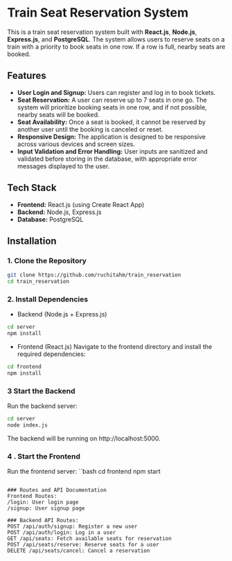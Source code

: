 # Train Seat Reservation System

This is a train seat reservation system built with **React.js**, **Node.js**, **Express.js**, and **PostgreSQL**. The system allows users to reserve seats on a train with a priority to book seats in one row. If a row is full, nearby seats are booked.

## Features

- **User Login and Signup:** Users can register and log in to book tickets.
- **Seat Reservation:** A user can reserve up to 7 seats in one go. The system will prioritize booking seats in one row, and if not possible, nearby seats will be booked.
- **Seat Availability:** Once a seat is booked, it cannot be reserved by another user until the booking is canceled or reset.
- **Responsive Design:** The application is designed to be responsive across various devices and screen sizes.
- **Input Validation and Error Handling:** User inputs are sanitized and validated before storing in the database, with appropriate error messages displayed to the user.

## Tech Stack

- **Frontend:** React.js (using Create React App)
- **Backend:** Node.js, Express.js
- **Database:** PostgreSQL

## Installation

### 1. Clone the Repository

```bash
git clone https://github.com/ruchitahm/train_reservation
cd train_reservation
```

### 2. Install Dependencies
- Backend (Node.js + Express.js)
``` bash
cd server
npm install
```

- Frontend (React.js)
Navigate to the frontend directory and install the required dependencies:
```bash
cd frontend
npm install
```

### 3 Start the Backend
Run the backend server:
```bash
cd server
node index.js
```
The backend will be running on http://localhost:5000.

### 4 . Start the Frontend
Run the frontend server:
``bash
cd frontend
npm start
```

### Routes and API Documentation
Frontend Routes:
/login: User login page
/signup: User signup page

### Backend API Routes:
POST /api/auth/signup: Register a new user
POST /api/auth/login: Log in a user
GET /api/seats: Fetch available seats for reservation
POST /api/seats/reserve: Reserve seats for a user
DELETE /api/seats/cancel: Cancel a reservation

